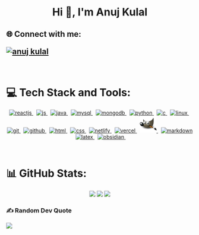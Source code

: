 
<h1 align="center">Hi 👋, I'm Anuj Kulal</h1>


## 🌐 Connect with me: <p align="left"> <a href="https://linkedin.com/in/anuj-kulal" target="blank"><img align="center" src="https://raw.githubusercontent.com/rahuldkjain/github-profile-readme-generator/master/src/images/icons/Social/linked-in-alt.svg" alt="anuj kulal" height="30" width="40" /></a>
</p>
<br>

# 💻 Tech Stack and Tools:
<p align="center"> 
<a href="" target="_blank" rel="noreferrer"> <img src="https://skillicons.dev/icons?i=react" alt="reactjs" width="45" height="45"/> </a>&nbsp; 
<a href="" target="_blank" rel="noreferrer"> <img src="https://skillicons.dev/icons?i=js" alt="js" width="45" height="45"/> </a>&nbsp; 
<a href="" target="_blank" rel="noreferrer"> <img src="https://skillicons.dev/icons?i=java" alt="java" width="45" height="45"/> </a>&nbsp; 
<a href="" target="_blank" rel="noreferrer"> <img src="https://skillicons.dev/icons?i=mysql" alt="mysql" width="45" height="45"/> </a>&nbsp; 
<a href="" target="_blank" rel="noreferrer"> <img src="https://skillicons.dev/icons?i=mongodb" alt="mongodb" width="45" height="45"/> </a>&nbsp; 
<a href="" target="_blank" rel="noreferrer"> <img src="https://skillicons.dev/icons?i=python" alt="python" width="45" height="45"/> </a>&nbsp; 
<a href="" target="_blank" rel="noreferrer"> <img src="https://skillicons.dev/icons?i=c" alt="c" width="45" height="45"/> </a>&nbsp; 
<a href="" target="_blank" rel="noreferrer"> <img src="https://skillicons.dev/icons?i=linux" alt="linux" width="45" height="45"/> </a>&nbsp; 
<a href="" target="_blank" rel="noreferrer"> <img src="https://skillicons.dev/icons?i=git" alt="git" width="45" height="45"/> </a>&nbsp; 
<a href="" target="_blank" rel="noreferrer"> <img src="https://skillicons.dev/icons?i=github" alt="github" width="45" height="45"/> </a>&nbsp; 
<a href="" target="_blank" rel="noreferrer"> <img src="https://skillicons.dev/icons?i=html" alt="html" width="45" height="45"/> </a>&nbsp; 
<a href="" target="_blank" rel="noreferrer"> <img src="https://skillicons.dev/icons?i=css" alt="css" width="45" height="45"/> </a>&nbsp; 
<a href="" target="_blank" rel="noreferrer"> <img src="https://skillicons.dev/icons?i=netlify" alt="netlify" width="45" height="45"/> </a>&nbsp; 
<a href="" target="_blank" rel="noreferrer"> <img src="https://skillicons.dev/icons?i=vercel" alt="vercel" width="45" height="45"/> </a>&nbsp; 
<a href="" target="_blank" rel="noreferrer"> <img src="https://raw.githubusercontent.com/devicons/devicon/master/icons/gimp/gimp-original.svg" alt="gimp" width="45" height="45"/> </a> &nbsp;
<a href="" target="_blank" rel="noreferrer"> <img src="https://skillicons.dev/icons?i=md&theme=light" alt="markdown" width="45" height="45"/> </a>&nbsp; 
<a href="" target="_blank" rel="noreferrer"> <img src="https://skillicons.dev/icons?i=latex" alt="latex" width="45" height="45"/> </a>&nbsp;
<a href="" target="_blank" rel="noreferrer"> <img src="https://skillicons.dev/icons?i=obsidian" alt="obsidian" width="45" height="45"/> </a>&nbsp; 
</p>
<br>

# 📊 GitHub Stats:
<p align="center">
  <a><img src="https://github-readme-stats.vercel.app/api?username=AnujKulal&theme=radical&hide_border=false&include_all_commits=false&count_private=false"/></a>
  <a><img src="https://github-readme-streak-stats.herokuapp.com/?user=AnujKulal&theme=radical&hide_border=false"/></a>
  <a><img src="https://github-readme-stats.vercel.app/api/top-langs/?username=AnujKulal&theme=radical&hide_border=false&include_all_commits=false&count_private=false&layout=compact"/></a>
</p>

### ✍️ Random Dev Quote
![](https://quotes-github-readme.vercel.app/api?type=horizontal&theme=radical)
